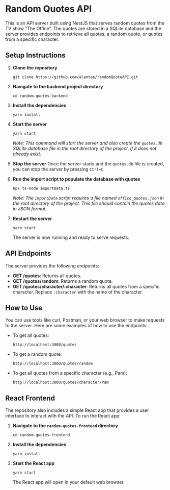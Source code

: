 # Random Quotes API

This is an API server built using NestJS that serves random quotes from the TV show "The Office". The quotes are stored in a SQLite database and the server provides endpoints to retrieve all quotes, a random quote, or quotes from a specific character.

## Setup Instructions

1. **Clone the repository**
    ```
    git clone https://github.com/alantee/randomQuoteAPI.git
    ```

2. **Navigate to the backend project directory**
    ```
    cd random-quotes-backend
    ```

3. **Install the dependencies**
    ```
    yarn install
    ```

4. **Start the server**
    ```
    yarn start
    ```
   _Note: This command will start the server and also create the `quotes.db` SQLite database file in the root directory of the project, if it does not already exist._

5. **Stop the server**
   Once the server starts and the `quotes.db` file is created, you can stop the server by pressing `Ctrl+C`.

6. **Run the import script to populate the database with quotes**
    ```
    npx ts-node importData.ts
    ```
   _Note: The `importData` script requires a file named `office_quotes.json` in the root directory of the project. This file should contain the quotes data in JSON format._

7. **Restart the server**
    ```
    yarn start
    ```
    The server is now running and ready to serve requests.

## API Endpoints

The server provides the following endpoints:

- **GET /quotes**: Returns all quotes.
- **GET /quotes/random**: Returns a random quote.
- **GET /quotes/character/:character**: Returns all quotes from a specific character. Replace `:character` with the name of the character.

## How to Use

You can use tools like curl, Postman, or your web browser to make requests to the server. Here are some examples of how to use the endpoints:

- To get all quotes:
    ```
    http://localhost:3000/quotes
    ```

- To get a random quote:
    ```
    http://localhost:3000/quotes/random
    ```

- To get all quotes from a specific character (e.g., Pam):
    ```
    http://localhost:3000/quotes/character/Pam
    ```

## React Frontend

The repository also includes a simple React app that provides a user interface to interact with the API. To run the React app:

1. **Navigate to the `random-quotes-frontend` directory**
    ```
    cd random-quotes-frontend
    ```

2. **Install the dependencies**
    ```
    yarn install
    ```

3. **Start the React app**
    ```
    yarn start
    ```
   The React app will open in your default web browser.
